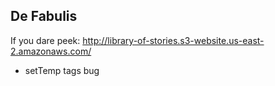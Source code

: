 ## De Fabulis

If you dare peek: http://library-of-stories.s3-website.us-east-2.amazonaws.com/

- setTemp tags bug
